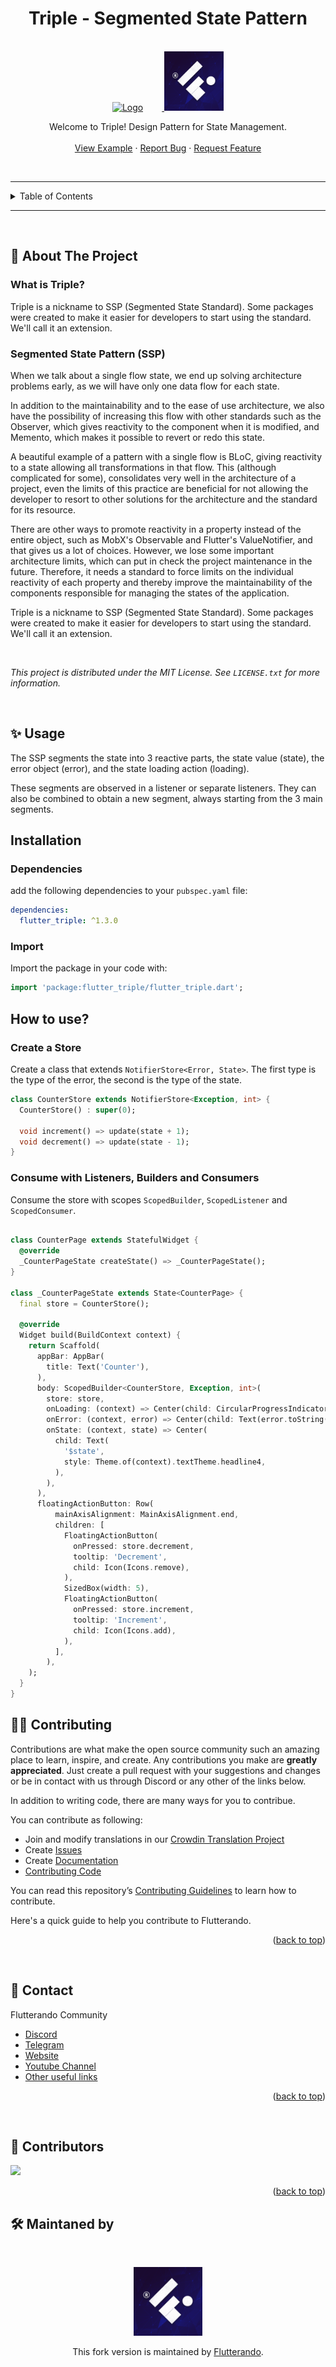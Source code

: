 <a name="readme-top"></a>

<!--
*** This template was base on othneildrew's Best-README-Template. If you have a suggestion that would make this better, please fork the repo and create a pull request if it's for the template as whole. 

If it's for the Flutterando version of the template just send a message to us (our contacts are below)

*** Don't forget to give his project a star, he deserves it!
*** Thanks for your support! 
-->


  <h1 align="center">Triple - Segmented State Pattern</h1>


<!-- PROJECT LOGO -->
<br />
<div align="center">
  <a href="https://github.com/othneildrew/Best-README-Template">
    <img src="https://raw.githubusercontent.com/Flutterando/triple_pattern/master/doc/static/img/docusaurus.png" alt="Logo" width="80" style=" padding-right: 30px;">
  </a>
  <a href="https://github.com/Flutterando/README-Template/">
    <img src="https://raw.githubusercontent.com/Flutterando/README-Template/master/readme_assets/logo-flutterando.png" alt="Logo" width="95">
  </a>

  <br />
  <p align="center">
    Welcome to Triple!
    Design Pattern for State Management. 
    <br>
    <br>
    <a href="https://triple.flutterando.com.br">View Example</a>
    ·
    <a href="https://github.com/Flutterando/triple_pattern/issues">Report Bug</a>
    ·
    <a href="https://github.com/Flutterando/triple_pattern/pulls">Request Feature</a>
  </p>
</div>

<br>

---


<!-- TABLE OF CONTENTS -->
<details>
  <summary>Table of Contents</summary>
  <ol>
    <li><a href="#about-the-project">About The Project</a></li>
    <li><a href="#Usage">Usage</a></li>
    <li><a href="#Contributing">Contributing</a></li>
    <li><a href="#contact">Contact</a></li>
    <li><a href="#Contributors">Contributors</a></li>
  </ol>
</details>


---

<br>

<!-- ABOUT THE PROJECT -->
## :memo: About The Project

### What is Triple?

Triple is a nickname to SSP (Segmented State Standard).
Some packages were created to make it easier for developers to start using the standard. We'll call it an extension.

### Segmented State Pattern (SSP) 

When we talk about a single flow state, we end up solving architecture problems early, as we will have only one data flow for each state.

In addition to the maintainability and to the ease of use architecture, we also have the possibility of increasing this flow with other standards such as the Observer, which gives reactivity to the component when it is modified, and Memento, which makes it possible to revert or redo this state.

A beautiful example of a pattern with a single flow is BLoC, giving reactivity to a state allowing all transformations in that flow. This (although complicated for some), consolidates very well in the architecture of a project, even the limits of this practice are beneficial for not allowing the developer to resort to other solutions for the architecture and the standard for its resource.

There are other ways to promote reactivity in a property instead of the entire object, such as MobX's Observable and Flutter's ValueNotifier, and that gives us a lot of choices. However, we lose some important architecture limits, which can put in check the project maintenance in the future. Therefore, it needs a standard to force limits on the individual reactivity of each property and thereby improve the maintainability of the components responsible for managing the states of the application.


Triple is a nickname to SSP (Segmented State Standard). Some packages were created to make it easier for developers to start using the standard. We'll call it an extension.

<br>

<i>This project is distributed under the MIT License. See `LICENSE.txt` for more information.</i>

<br>

## ✨ Usage

The SSP segments the state into 3 reactive parts, the state value (state), the error object (error), and the state loading action (loading).

These segments are observed in a listener or separate listeners. They can also be combined to obtain a new segment, always starting from the 3 main segments.

## Installation

### Dependencies

add the following dependencies to your `pubspec.yaml` file:

```yaml
dependencies:
  flutter_triple: ^1.3.0
```

### Import

Import the package in your code with:
```dart
import 'package:flutter_triple/flutter_triple.dart';
```

## How to use?

### Create a Store

Create a class that extends `NotifierStore<Error, State>`.
The first type is the type of the error, the second is the type of the state.


```dart
class CounterStore extends NotifierStore<Exception, int> {
  CounterStore() : super(0);

  void increment() => update(state + 1);
  void decrement() => update(state - 1);
}
```

### Consume with Listeners, Builders and Consumers

Consume the store with scopes `ScopedBuilder`, `ScopedListener` and `ScopedConsumer`.

```dart

class CounterPage extends StatefulWidget {
  @override
  _CounterPageState createState() => _CounterPageState();
}

class _CounterPageState extends State<CounterPage> {
  final store = CounterStore();

  @override
  Widget build(BuildContext context) {
    return Scaffold(
      appBar: AppBar(
        title: Text('Counter'),
      ),
      body: ScopedBuilder<CounterStore, Exception, int>(
        store: store,
        onLoading: (context) => Center(child: CircularProgressIndicator()),
        onError: (context, error) => Center(child: Text(error.toString())),
        onState: (context, state) => Center(
          child: Text(
            '$state',
            style: Theme.of(context).textTheme.headline4,
          ),
        ),
      ),
      floatingActionButton: Row(
          mainAxisAlignment: MainAxisAlignment.end,
          children: [
            FloatingActionButton(
              onPressed: store.decrement,
              tooltip: 'Decrement',
              child: Icon(Icons.remove),
            ),
            SizedBox(width: 5),
            FloatingActionButton(
              onPressed: store.increment,
              tooltip: 'Increment',
              child: Icon(Icons.add),
            ),
          ],
        ),
    );
  }
}

```
<!-- CONTRIBUTING -->
## 🧑‍💻 Contributing

Contributions are what make the open source community such an amazing place to learn, inspire, and create. Any contributions you make are **greatly appreciated**. Just create a pull request with your suggestions and changes or be in contact with us through Discord or any other of the links below. 

In addition to writing code, there are many ways for you to contribue.

You can contribute as following:
- Join and modify translations in our [Crowdin Translation Project](https://crowdin.com/project/apitablecode/invite?h=f48bc26f9eb188dcd92d5eb4a66f2c1f1555185)
- Create [Issues](https://github.com/flutterando-readme-template/flutterando-readme-template/issues/new/choose)
- Create [Documentation](./docs)
- [Contributing Code](./docs/contribute/developer-guide.md)


You can read this repository’s [Contributing Guidelines](./CONTRIBUTING.md) to learn how to contribute.

Here's a quick guide to help you contribute to Flutterando.

<p align="right">(<a href="#readme-top">back to top</a>)</p>

<br>

<!-- CONTACT -->
## 💬 Contact

Flutterando Community
- [Discord](https://discord.gg/qNBDHNARja)
- [Telegram](https://t.me/flutterando)
- [Website](https://www.flutterando.com.br)
- [Youtube Channel](https://www.youtube.com.br/flutterando)
- [Other useful links](https://linktr.ee/flutterando)

<p align="right">(<a href="#readme-top">back to top</a>)</p>


<br>

<!-- CONTRIBUTORS -->
## 👥 Contributors

<a href="https://github.com/Flutterando/triple_pattern/graphs/contributors">
  <img src="https://contrib.rocks/image?repo=flutterando/triple_pattern" />
</a>

<p align="right">(<a href="#readme-top">back to top</a>)</p>

<!-- MANTAINED BY -->
## 🛠️ Maintaned by

<br>

<p align="center">
  <a href="https://www.flutterando.com.br">
    <img width="110px" src="https://raw.githubusercontent.com/Flutterando/README-Template/master/readme_assets/logo-flutterando.png">
  </a>
  <p align="center">
    This fork version is maintained by <a href="https://www.flutterando.com.br">Flutterando</a>.
  </p>
</p>
